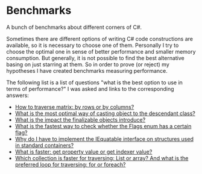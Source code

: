 # Benchmarks
A bunch of benchmarks about different corners of C#.

Sometimes there are different options of writing C# code constructions are available, so it is necessary to choose one of them. Personally I try to choose the optimal one in sense of better performance and smaller memory consumption. But generally, it is not possible to find the best alternative basing on just starring at them. So in order to prove (or reject) my hypotheses I have created benchmarks measuring performance.

The following list is a list of questions "what is the best option to use in terms of performance?" I was asked and links to the corresponding answers:

- [How to traverse matrix: by rows or by columns?](https://github.com/denispshenichny/Benchmarks/tree/master/BenchmarkMatrix)
- [What is the most optimal way of casting object to the descendant class?](https://github.com/denispshenichny/Benchmarks/tree/master/CastBenchmark)
- [What is the impact the finalizable objects introduce?](https://github.com/denispshenichny/Benchmarks/tree/master/FinalizableBenchmark)
- [What is the fastest way to check whether the Flags enum has a certain flag?](https://github.com/denispshenichny/Benchmarks/tree/master/FlagsEnumBenchmark)
- [Why do I have to implement the IEquatable interface on structures used in standard containers?](https://github.com/denispshenichny/Benchmarks/tree/master/IEquatableBenchmark)
- [What is faster: get property value or get indexer value?](https://github.com/denispshenichny/Benchmarks/tree/master/IndexerGetterBenchmark)
- [Which collection is faster for traversing: List or array? And what is the preferred loop for traversing: for or foreach?](https://github.com/denispshenichny/Benchmarks/tree/master/ListArrayForForeachBenchmark)
